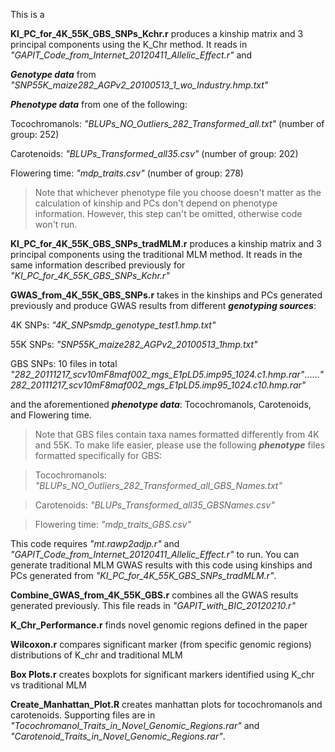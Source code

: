 This is a 


**KI_PC_for_4K_55K_GBS_SNPs_Kchr.r** produces a kinship matrix and 3 principal components using the K_Chr method. It reads in 
*"GAPIT_Code_from_Internet_20120411_Allelic_Effect.r"* and 

**_Genotype data_** from *"SNP55K_maize282_AGPv2_20100513_1_wo_Industry.hmp.txt"*

**_Phenotype data_** from one of the following: 

Tocochromanols: *"BLUPs_NO_Outliers_282_Transformed_all.txt"* (number of group: 252)

Carotenoids: *"BLUPs_Transformed_all35.csv"* (number of group: 202)

Flowering time: *"mdp_traits.csv"* (number of group: 278)
> Note that whichever phenotype file you choose doesn't matter as the calculation of kinship and PCs don't depend on phenotype information. However, this step can't be omitted, otherwise code won't run.  


**KI_PC_for_4K_55K_GBS_SNPs_tradMLM.r** produces a kinship matrix and 3 principal components using the traditional MLM method. It reads in the same information described previously for *"KI_PC_for_4K_55K_GBS_SNPs_Kchr.r"*


**GWAS_from_4K_55K_GBS_SNPs.r** takes in the kinships and PCs generated previously and produce GWAS results from different **_genotyping sources_**:

4K SNPs: *"4K_SNPsmdp_genotype_test1.hmp.txt"*

55K SNPs: *"SNP55K_maize282_AGPv2_20100513_1hmp.txt"*

GBS SNPs: 10 files in total *"282_20111217_scv10mF8maf002_mgs_E1pLD5.imp95_1024.c1.hmp.rar"*......*"282_20111217_scv10mF8maf002_mgs_E1pLD5.imp95_1024.c10.hmp.rar"* 

and the aforementioned **_phenotype data_**: Tocochromanols, Carotenoids, and Flowering time.   

> Note that GBS files contain taxa names formatted differently from 4K and 55K. To make life easier, please use the following **_phenotype_** files formatted specifically for GBS:

> Tocochromanols: *"BLUPs_NO_Outliers_282_Transformed_all_GBS_Names.txt"*

> Carotenoids: *"BLUPs_Transformed_all35_GBSNames.csv"*

> Flowering time: *"mdp_traits_GBS.csv"* 

This code requires *"mt.rawp2adjp.r"* and *"GAPIT_Code_from_Internet_20120411_Allelic_Effect.r"* to run. You can generate traditional MLM GWAS results with this code using kinships and PCs generated from *"KI_PC_for_4K_55K_GBS_SNPs_tradMLM.r"*.


**Combine_GWAS_from_4K_55K_GBS.r** combines all the GWAS results generated previously. This file reads in   *"GAPIT_with_BIC_20120210.r"* 


**K_Chr_Performance.r** finds novel genomic regions defined in the paper 


**Wilcoxon.r** compares significant marker (from specific genomic regions) distributions of K_chr and traditional MLM 


**Box Plots.r** creates boxplots for significant markers identified using K_chr vs traditional MLM


**Create_Manhattan_Plot.R** creates manhattan plots for tocochromanols and carotenoids. Supporting files are in *"Tocochromanol_Traits_in_Novel_Genomic_Regions.rar"* and *"Carotenoid_Traits_in_Novel_Genomic_Regions.rar"*. 

